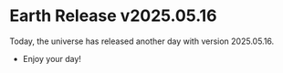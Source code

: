 # Earth Release v2025.05.16
Today, the universe has released another day with version 2025.05.16.
- Enjoy your day!
